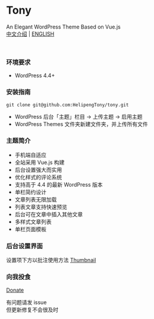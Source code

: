 # Tony
An Elegant WordPress Theme Based on Vue.js
<br/>
[中文介绍](https://www.ouorz.com) | [ENGLISH](https://www.ouorz.com)

<br/>

### 环境要求
+ WordPress 4.4+


### 安装指南
```
git clone git@github.com:HelipengTony/tony.git
```
+ WordPress 后台「主题」栏目 -> 上传主题 -> 启用主题
+ WordPress Themes 文件夹新建文件夹，并上传所有文件


### 主题简介
+ 手机端自适应
+ 全站采用 Vue.js 构建
+ 后台设置强大而实用
+ 优化样式的评论系统
+ 支持高于 4.4 的最新 WordPress 版本
+ 单栏简约设计
+ 文章列表无限加载
+ 列表文章支持快速预览
+ 后台可在文章中插入其他文章
+ 多样式文章列表
+ 单栏页面模板


### 后台设置界面
设置项下方以批注使用方法
[Thumbnail](https://i.loli.net/2019/02/18/5c6a80530c1b8.png)


### 向我投食
[Donate](https://i.loli.net/2019/02/18/5c6a80afd1e26.png)


有问题请发 issue
<br/>
但更新修复不会很及时
